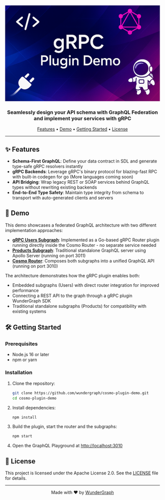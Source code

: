 <p align="center">
  <a href="https://github.com/wundergraph/cosmo-plugin-demo">
    <img src="logo.png" width="800px" alt="gRPC Plugin Demo" />
  </a>
</p>

<h3 align="center">Seamlessly design your API schema with GraphQL Federation and implement your services with gRPC</h3>

<p align="center">
  <a href="#features">Features</a> •
  <a href="#demo">Demo</a> •
  <a href="#getting-started">Getting Started</a> •
  <a href="#license">License</a>
</p>

---

## ✨ Features

- **Schema-First GraphQL**: Define your data contract in SDL and generate type-safe gRPC resolvers instantly
- **gRPC Backends**: Leverage gRPC's binary protocol for blazing-fast RPC with built-in codegen for go (More languages coming soon)
- **API Bridging**: Wrap legacy REST or SOAP services behind GraphQL types without rewriting existing backends
- **End-to-End Type Safety**: Maintain type integrity from schema to transport with auto-generated clients and servers

## 🚀 Demo

This demo showcases a federated GraphQL architecture with two different implementation approaches:

- **[gRPC Users Subgraph](cosmo-router/plugins/users)**: Implemented as a Go-based gRPC Router plugin running directly inside the Cosmo Router - no separate service needed
- **[Products Subgraph](subgraphs/products)**: Traditional standalone GraphQL server using Apollo Server (running on port 3011)
- **[Cosmo Router](cosmo-router)**: Composes both subgraphs into a unified GraphQL API (running on port 3010)

The architecture demonstrates how the gRPC plugin enables both:
- Embedded subgraphs (Users) with direct router integration for improved performance
- Connecting a REST API to the graph through a gRPC plugin WunderGraph SDK
- Traditional standalone subgraphs (Products) for compatibility with existing systems

## 🛠️ Getting Started

### Prerequisites

- Node.js 16 or later
- npm or yarn

### Installation

1. Clone the repository:
   ```bash
   git clone https://github.com/wundergraph/cosmo-plugin-demo.git
   cd cosmo-plugin-demo
   ```

2. Install dependencies:
   ```bash
   npm install
   ```

3. Build the plugin, start the router and the subgraphs:
   ```bash
   npm start
   ```

4. Open the GraphQL Playground at [http://localhost:3010](http://localhost:3010)

## 📝 License

This project is licensed under the Apache License 2.0. See the [LICENSE](LICENSE) file for details.

---

<p align="center">Made with ❤️ by <a href="https://github.com/wundergraph">WunderGraph</a></p>
